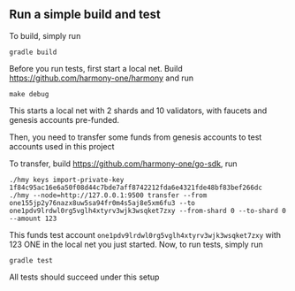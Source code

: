## Run a simple build and test

To build, simply run

```
gradle build
```

Before you run tests, first start a local net. Build https://github.com/harmony-one/harmony and run

```
make debug
```

This starts a local net with 2 shards and 10 validators, with faucets and genesis accounts pre-funded. 

Then, you need to transfer some funds from genesis accounts to test accounts used in this project

To transfer, build https://github.com/harmony-one/go-sdk, run

```
./hmy keys import-private-key 1f84c95ac16e6a50f08d44c7bde7aff8742212fda6e4321fde48bf83bef266dc
./hmy --node=http://127.0.0.1:9500 transfer --from one155jp2y76nazx8uw5sa94fr0m4s5aj8e5xm6fu3 --to one1pdv9lrdwl0rg5vglh4xtyrv3wjk3wsqket7zxy --from-shard 0 --to-shard 0 --amount 123
```

This funds test account `one1pdv9lrdwl0rg5vglh4xtyrv3wjk3wsqket7zxy` with 123 ONE in the local net you just started. Now, to run tests, simply run

```
gradle test
```

All tests should succeed under this setup

